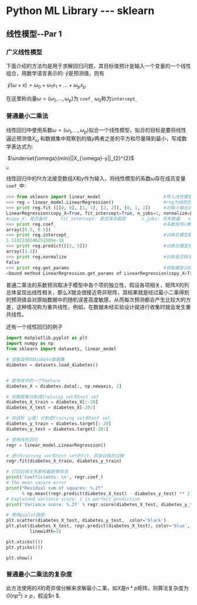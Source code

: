 

# Python ML Library --- sklearn

## 线性模型--Par 1

### 广义线性模型

下面介绍的方法均是用于求解回归问题，其目标值预计是输入一个变量的一个线性组合，用数学语言表示的: $\hat{y}$是预测值，则有

​								$\hat{y}(\omega + x) = \omega_{0} + \omega_{1}x_{1} + ...+\omega_{p}x_{p}$

在这里称向量$\omega=(\omega_{1}, ... ,\omega_{p})$为 ```coef_```   $\omega_{0}$称为```intercept_```



### 普通最小二乘法

线性回归中使用系数$\omega=(\omega_{1}, ..., \omega_{p})$拟合一个线性模型，拟合的目标是要将线性逼近预测值$X_{\omega}$ 和数据集中观察到的值$y$两者之差的平方和尽量降到最小，写成数学表达式为:

​								    		$\underset{\omega}{min}||X_{\omega}-y||_{2}^{2}$

<img src="C:\Users\yzk13\Desktop\sklearn\sklearn1.png" style="zoom:50%">



线性回归中的fit方法接受数组$X$和$y$作为输入，将线性模型的系数$\omega$存在成员变量```coef_```中:

```python
>>> from sklearn import linear_model						#导入线性模型
>>> reg = linear_model.LinearRegression()					#reg为线性回归
>>> print reg.fit ([[0, 0], [1, 1], [2, 2]], [0, 1, 2])		#对输入输出进行拟合
LinearRegression(copy_X=True, fit_intercept=True, n_jobs=1, normalize=False)
#copy_X: 是否备份     fit_intercept: 是否保存截距      n_jobs: 任务数量   normalize: 是否标准化
>>> print reg.coef_											#系数矩阵(模型的权重)
array([0.5, 0.5])
>>> print reg.intercept_									#训练后模型截距
1.1102230246251565e-16
>>> print reg.predict([[2, 5]])								#训练后模型预测
array([3.5])
>>> print reg.normalize										#训练是否标准化
False
>>> print reg.get_params									#获取模型训练前设置的参数
<bound method LinearRegression.get_params of LinearRegression(copy_X=True, fit_intercept=True, n_jobs=1, normalize=False)>
```

​	普通二乘法的系数预测取决于模型中各个项的独立性，假设各项相关，矩阵$X$的列总体呈现出线性相关，那么$X$就会很接近奇异矩阵，其结果就是经过最小二乘得到的预测值会对原始数据中的随机误差高度敏感，从而每次预测都会产生比较大的方差，这种情况称为重共线性，例如，在数据未经实验设计就进行收集时就会发生重共线性。

还有一个线性回归的例子

```python
import matplotlib.pyplot as plt
import numpy as np
from sklearn import datasets, linear_model

# 读取自带的diabete数据集
diabetes = datasets.load_diabetes()


# 使用其中的一个feature
diabetes_X = diabetes.data[:, np.newaxis, 2]

# 将数据集分割成training set和test set
diabetes_X_train = diabetes_X[:-20]
diabetes_X_test = diabetes_X[-20:]

# 将目标（y值）分割成training set和test set
diabetes_y_train = diabetes.target[:-20]
diabetes_y_test = diabetes.target[-20:]

# 使用线性回归
regr = linear_model.LinearRegression()

# 进行training set和test set的fit，即是训练的过程
regr.fit(diabetes_X_train, diabetes_y_train)

# 打印出相关系数和截距等信息
print('Coefficients: \n', regr.coef_)
# The mean square error
print("Residual sum of squares: %.2f"
      % np.mean((regr.predict(diabetes_X_test) - diabetes_y_test) ** 2))
# Explained variance score: 1 is perfect prediction
print('Variance score: %.2f' % regr.score(diabetes_X_test, diabetes_y_test))

# 使用pyplot画图
plt.scatter(diabetes_X_test, diabetes_y_test,  color='black')
plt.plot(diabetes_X_test, regr.predict(diabetes_X_test), color='blue',
         linewidth=3)

plt.xticks(())
plt.yticks(())

plt.show()
```



### 普通最小二乘法的复杂度

此方法使用的$X$的奇异值分解来求解最小二乘，如$X$是$n*p$矩阵，则算法复杂度为$O(np^{2}){\ge}p$，假设$n $.